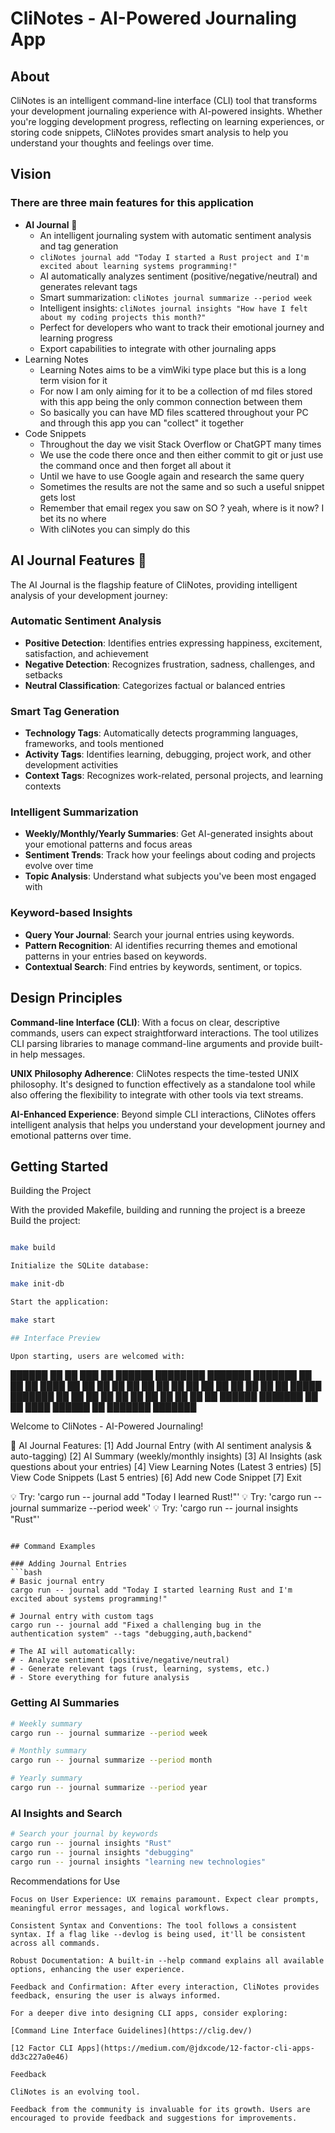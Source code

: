 # CliNotes - AI-Powered Journaling App
## About

CliNotes is an intelligent command-line interface (CLI) tool that transforms your development journaling experience with AI-powered insights. Whether you're logging development progress, reflecting on learning experiences, or storing code snippets, CliNotes provides smart analysis to help you understand your thoughts and feelings over time.

## Vision

### There are three main features for this application
- **AI Journal** 🤖
  - An intelligent journaling system with automatic sentiment analysis and tag generation
  - `cliNotes journal add "Today I started a Rust project and I'm excited about learning systems programming!"`
  - AI automatically analyzes sentiment (positive/negative/neutral) and generates relevant tags
  - Smart summarization: `cliNotes journal summarize --period week`
  - Intelligent insights: `cliNotes journal insights "How have I felt about my coding projects this month?"`
  - Perfect for developers who want to track their emotional journey and learning progress
  - Export capabilities to integrate with other journaling apps
- Learning Notes
  - Learning Notes aims to be a vimWiki type place but this is a long term vision for it
  - For now I am only aiming for it to be a collection of md files stored with this app being the only common connection between them
  - So basically you can have MD files scattered throughout your PC and through this app you can "collect" it together
- Code Snippets
  - Throughout the day we visit Stack Overflow or ChatGPT many times
  - We use the code there once and then either commit to git or just use the command once and then forget all about it 
  - Until we have to use Google again and research the same query
  - Sometimes the results are not the same and so such a useful snippet gets lost
  - Remember that email regex you saw on SO ? yeah, where is it now? I bet its no where
  - With cliNotes you can simply do this 
  
## AI Journal Features 🧠

The AI Journal is the flagship feature of CliNotes, providing intelligent analysis of your development journey:

### Automatic Sentiment Analysis
- **Positive Detection**: Identifies entries expressing happiness, excitement, satisfaction, and achievement
- **Negative Detection**: Recognizes frustration, sadness, challenges, and setbacks  
- **Neutral Classification**: Categorizes factual or balanced entries

### Smart Tag Generation
- **Technology Tags**: Automatically detects programming languages, frameworks, and tools mentioned
- **Activity Tags**: Identifies learning, debugging, project work, and other development activities
- **Context Tags**: Recognizes work-related, personal projects, and learning contexts

### Intelligent Summarization
- **Weekly/Monthly/Yearly Summaries**: Get AI-generated insights about your emotional patterns and focus areas
- **Sentiment Trends**: Track how your feelings about coding and projects evolve over time
- **Topic Analysis**: Understand what subjects you've been most engaged with

### Keyword-based Insights
- **Query Your Journal**: Search your journal entries using keywords.
- **Pattern Recognition**: AI identifies recurring themes and emotional patterns in your entries based on keywords.
- **Contextual Search**: Find entries by keywords, sentiment, or topics.

## Design Principles

**Command-line Interface (CLI)**: With a focus on clear, descriptive commands, users can expect straightforward interactions. The tool utilizes CLI parsing libraries to manage command-line arguments and provide built-in help messages.

**UNIX Philosophy Adherence**: CliNotes respects the time-tested UNIX philosophy. It's designed to function effectively as a standalone tool while also offering the flexibility to integrate with other tools via text streams.

**AI-Enhanced Experience**: Beyond simple CLI interactions, CliNotes offers intelligent analysis that helps you understand your development journey and emotional patterns over time.

## Getting Started
Building the Project

With the provided Makefile, building and running the project is a breeze
    Build the project:
```bash

make build

Initialize the SQLite database:

make init-db

Start the application:

make start

## Interface Preview

Upon starting, users are welcomed with:

```
██████ ██      ██ ███    ██  ██████  ████████ ███████ ███████
██      ██      ██ ████   ██ ██    ██    ██    ██      ██
██      ██      ██ ██ ██  ██ ██    ██    ██    █████   ███████
██      ██      ██ ██  ██ ██ ██    ██    ██    ██           ██
██████ ███████ ██ ██   ████  ██████     ██    ███████ ███████

Welcome to CliNotes - AI-Powered Journaling!

🤖 AI Journal Features:
[1] Add Journal Entry (with AI sentiment analysis & auto-tagging)
[2] AI Summary (weekly/monthly insights)
[3] AI Insights (ask questions about your entries)
[4] View Learning Notes (Latest 3 entries)
[5] View Code Snippets (Last 5 entries)
[6] Add new Code Snippet
[7] Exit

💡 Try: 'cargo run -- journal add "Today I learned Rust!"'
💡 Try: 'cargo run -- journal summarize --period week'
💡 Try: 'cargo run -- journal insights "Rust"'
```

## Command Examples

### Adding Journal Entries
```bash
# Basic journal entry
cargo run -- journal add "Today I started learning Rust and I'm excited about systems programming!"

# Journal entry with custom tags
cargo run -- journal add "Fixed a challenging bug in the authentication system" --tags "debugging,auth,backend"

# The AI will automatically:
# - Analyze sentiment (positive/negative/neutral)
# - Generate relevant tags (rust, learning, systems, etc.)
# - Store everything for future analysis
```

### Getting AI Summaries
```bash
# Weekly summary
cargo run -- journal summarize --period week

# Monthly summary  
cargo run -- journal summarize --period month

# Yearly summary
cargo run -- journal summarize --period year
```

### AI Insights and Search
```bash
# Search your journal by keywords
cargo run -- journal insights "Rust"
cargo run -- journal insights "debugging"
cargo run -- journal insights "learning new technologies"
```

Recommendations for Use

    Focus on User Experience: UX remains paramount. Expect clear prompts, meaningful error messages, and logical workflows.

    Consistent Syntax and Conventions: The tool follows a consistent syntax. If a flag like --devlog is being used, it'll be consistent across all commands.

    Robust Documentation: A built-in --help command explains all available options, enhancing the user experience.

    Feedback and Confirmation: After every interaction, CliNotes provides feedback, ensuring the user is always informed.
```
For a deeper dive into designing CLI apps, consider exploring:

[Command Line Interface Guidelines](https://clig.dev/) 

[12 Factor CLI Apps](https://medium.com/@jdxcode/12-factor-cli-apps-dd3c227a0e46)

Feedback

CliNotes is an evolving tool. 

Feedback from the community is invaluable for its growth. Users are encouraged to provide feedback and suggestions for improvements.
